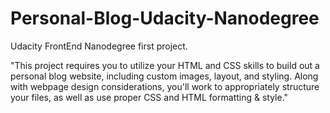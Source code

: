 # Personal-Blog-Udacity-Nanodegree
 Udacity FrontEnd Nanodegree first project.
 
 "This project requires you to utilize your HTML and CSS skills to build out a personal blog website, including custom images, layout, and styling. Along with webpage design considerations, you'll work to appropriately structure your files, as well as use proper CSS and HTML formatting & style."


